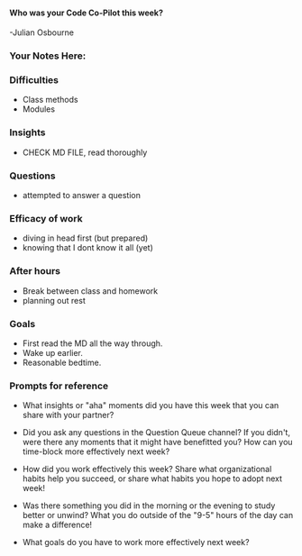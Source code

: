 
#### Who was your Code Co-Pilot this week?

-Julian Osbourne

### Your Notes Here: 

### Difficulties

- Class methods
- Modules

### Insights

- CHECK MD FILE, read thoroughly

### Questions

- attempted to answer a question

### Efficacy of work

- diving in head first (but prepared)
- knowing that I dont know it all (yet)

### After hours

- Break between class and homework
- planning out rest

### Goals

- First read the MD all the way through.
- Wake up earlier.
- Reasonable bedtime.

### Prompts for reference

- What insights or "aha" moments did you have this week that you can share with your partner?

- Did you ask any questions in the Question Queue channel? If you didn't, were there any moments that it might have benefitted you? How can you time-block more effectively next week?

- How did you work effectively this week? Share what organizational habits help you succeed, or share what habits you hope to adopt next week!

- Was there something you did in the morning or the evening to study better or unwind? What you do outside of the "9-5" hours of the day can make a difference!

- What goals do you have to work more effectively next week?
